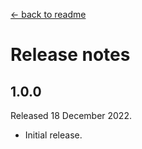 [← back to readme](README.md)

# Release notes

## 1.0.0
Released 18 December 2022.

* Initial release.